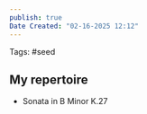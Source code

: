 ```yaml
---
publish: true
Date Created: "02-16-2025 12:12"
---
```

Tags: #seed 
## My repertoire
- Sonata in B Minor K.27